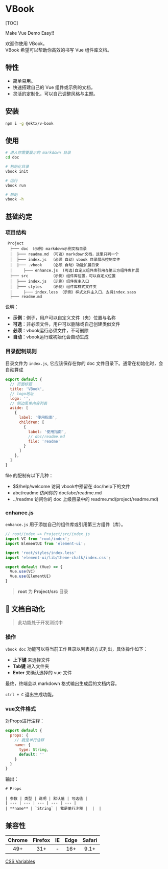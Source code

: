 # VBook

[TOC]

Make Vue Demo Easy!!

欢迎你使用 VBook。  
VBook 希望可以帮助你高效的书写 Vue 组件库文档。

## 特性

- 简单易用。
- 快速搭建自己的 Vue 组件或示例的文档。
- 灵活的定制化，可以自己调整风格与主题。

## 安装

```bash
npm i -g @ektx/v-book
```

## 使用

```bash
# 进入你需要展示的 markdown 目录
cd doc

# 初始化目录
vbook init

# 运行
vbook run

# 帮助
vbook -h
```

## 基础约定

### 项目结构

```
 Project
  ├─── doc （示例）markdown示例文档目录
  │  ├─── readme.md （可选）markdown文档，这里只列一个
  │  ├─── index.js  （必须 自动）vbook 目录展示控制文件
  |  ├─── .vbook    （必须 自动）功能扩展目录
  |     ├─── enhance.js  (可选)自定义组件库引用与第三方组件库扩展
  ├─── src          （示例）组件库位置，可以自定义位置
  │  ├─── index.js  （示例）组件库主入口
  │  ├─── styles    （示例）组件库样式文件夹
  │     ├─── index.less （示例）样式文件主入口，支持index.sass
  ├─── readme.md
```

说明：  
- **示例**：例子，用户可以自定义文件（夹）位置与名称
- **可选**：非必须文件，用户可以删除或自己创建类似文件
- **必须**：vbook运行必须文件，不可删除
- **自动**：vbook运行或初始化会自动生成


### 目录配制规则

目录文件为 `index.js`, 它应该保存在你的 doc 文件目录下。通常在初始化时，会自动算成

```js
export default {
  // 页面标题
  title: 'VBook',
  // logo地址
  logo: '',
  // 侧边菜单内容列表
  aside: [
    {
      label: '使用指南',
      children: [
        {
          label: '使用指南',
          // doc/readme.md
          file: 'readme'
        }
      ]
    },
  ]
}
```

file 的配制有以下几种：

- $$/help/welcome  访问 vbook中预留在 doc/help下的文件
- abc/readme       访问你的 doc/abc/readme.md
- ../readme        访问你的 doc 上级目录中的 readme.md(project/readme.md)

### enhance.js

`enhance.js` 用于添加自己的组件库或引用第三方组件（库）。

```js
// root/index => Project/src/index.js
import VC from 'root/index';
import ElementUI from 'element-ui';

import 'root/styles/index.less'
import 'element-ui/lib/theme-chalk/index.css';

export default (Vue) => {
  Vue.use(VC)
  Vue.use(ElementUI)
}
```

> **root** 为 **Project/src** 目录



## 🚧 文档自动化

> 此功能处于开发测试中

### 操作

`vbook doc` 功能可以将当前工作目录以列表的方式列出，具体操作如下：

- **上下键** 来选择文件
- **Tab键** 进入文件夹
- **Enter** 来确认选择的 vue 文件
  
最终，终端会以 markdown 格式输出生成后的文档内容。

`ctrl + C` 退出生成功能。

### vue文件格式

对Props进行注释：

```js
export default {
  props: {
    // 我是单行注释
    name: {
      type: String,
      default: ''
    }
  }
}
```

输出：

```
# Props

| 参数 | 类型 | 说明 | 默认值 | 可选值 |
| --- | --- | --- | --- | --- |
| **name** | `String` | 我是单行注释 |  |  |
```

## 兼容性

| Chrome | Firefox |  IE   | Edge  | Safari |
| :---:  | :-----: | :---: | :---: | :----: |
|  49+   |   31+   |   -   |  16+  |  9.1+  |

[CSS Variables](https://caniuse.com/#search=css%20var)  